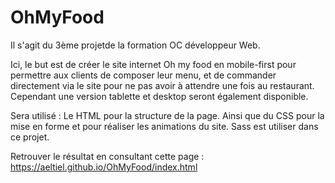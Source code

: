 # OhMyFood
Il s'agit du 3ème projetde la formation OC développeur Web.

Ici, le but est de créer le site internet Oh my food en mobile-first pour permettre aux clients de composer leur menu, et de commander directement via le site pour ne pas avoir à attendre une fois au restaurant. Cependant une version tablette et desktop seront également disponible.

Sera utilisé : 
Le HTML pour la structure de la page. 
Ainsi que du CSS pour la mise en forme et pour réaliser les animations du site. 
Sass est utiliser dans ce projet.

Retrouver le résultat en consultant cette page : https://aeltiel.github.io/OhMyFood/index.html
